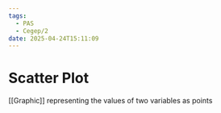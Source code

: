 ```yaml
---
tags:
  - PAS
  - Cegep/2
date: 2025-04-24T15:11:09
---
```


# Scatter Plot

[[Graphic]] representing the values of two variables as points